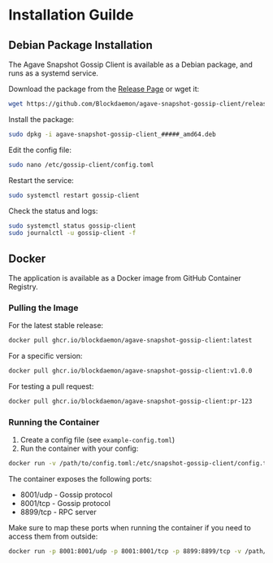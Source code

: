 # Installation Guilde
## Debian Package Installation

The Agave Snapshot Gossip Client is available as a Debian package, and runs as a systemd service.

Download the package from the [Release Page](https://github.com/Blockdaemon/agave-snapshot-gossip-client/releases) or wget it:

```bash
wget https://github.com/Blockdaemon/agave-snapshot-gossip-client/releases/download/v#####/agave-snapshot-gossip-client_1.0.0_amd64.deb
```

Install the package:
```bash
sudo dpkg -i agave-snapshot-gossip-client_#####_amd64.deb
```

Edit the config file:
```bash
sudo nano /etc/gossip-client/config.toml
```

Restart the service:
```bash
sudo systemctl restart gossip-client
```

Check the status and logs:
```bash
sudo systemctl status gossip-client
sudo journalctl -u gossip-client -f
```

## Docker

The application is available as a Docker image from GitHub Container Registry.

### Pulling the Image

For the latest stable release:
```bash
docker pull ghcr.io/blockdaemon/agave-snapshot-gossip-client:latest
```

For a specific version:
```bash
docker pull ghcr.io/blockdaemon/agave-snapshot-gossip-client:v1.0.0
```

For testing a pull request:
```bash
docker pull ghcr.io/blockdaemon/agave-snapshot-gossip-client:pr-123
```

### Running the Container

1. Create a config file (see `example-config.toml`)
2. Run the container with your config:
```bash
docker run -v /path/to/config.toml:/etc/snapshot-gossip-client/config.toml ghcr.io/blockdaemon/agave-snapshot-gossip-client:latest
```

The container exposes the following ports:
- 8001/udp - Gossip protocol
- 8001/tcp - Gossip protocol
- 8899/tcp - RPC server

Make sure to map these ports when running the container if you need to access them from outside:
```bash
docker run -p 8001:8001/udp -p 8001:8001/tcp -p 8899:8899/tcp -v /path/to/config.toml:/etc/snapshot-gossip-client/config.toml ghcr.io/blockdaemon/agave-snapshot-gossip-client:latest
```
